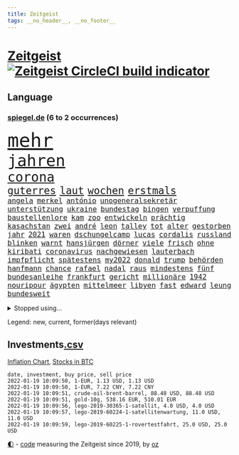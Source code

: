 ```yaml
---
title: Zeitgeist
tags: __no_header__, __no_footer__
---
```


# [Zeitgeist](https://oliz.io/zeitgeist/) [![Zeitgeist CircleCI build indicator](https://circleci.com/gh/ooz/zeitgeist.svg?style=shield)](https://circleci.com/gh/ooz/zeitgeist)

## Language

<h3><a href="https://www.spiegel.de" target="_blank">spiegel.de</a> (6 to 2 occurrences)</h3>
<p style="font-family:monospace">
<span style="font-size:32pt"><a href="news_links.html#mehr" class="current">mehr</a></span>
<br>
<span style="font-size:27pt"><a href="news_links.html#jahren" class="current">jahren</a></span>
<br>
<span style="font-size:22pt"><a href="news_links.html#corona" class="current">corona</a></span>
<br>
<span style="font-size:17pt"><a href="news_links.html#guterres" class="current">guterres</a></span>
<span style="font-size:17pt"><a href="news_links.html#laut" class="current">laut</a></span>
<span style="font-size:17pt"><a href="news_links.html#wochen" class="current">wochen</a></span>
<span style="font-size:17pt"><a href="news_links.html#erstmals" class="current">erstmals</a></span>
<br>
<span style="font-size:12pt"><a href="news_links.html#angela" class="current">angela</a></span>
<span style="font-size:12pt"><a href="news_links.html#merkel" class="current">merkel</a></span>
<span style="font-size:12pt"><a href="news_links.html#antónio" class="new">antónio</a></span>
<span style="font-size:12pt"><a href="news_links.html#unogeneralsekretär" class="current">unogeneralsekretär</a></span>
<span style="font-size:12pt"><a href="news_links.html#unterstützung" class="current">unterstützung</a></span>
<span style="font-size:12pt"><a href="news_links.html#ukraine" class="current">ukraine</a></span>
<span style="font-size:12pt"><a href="news_links.html#bundestag" class="current">bundestag</a></span>
<span style="font-size:12pt"><a href="news_links.html#bingen" class="current">bingen</a></span>
<span style="font-size:12pt"><a href="news_links.html#verpuffung" class="current">verpuffung</a></span>
<span style="font-size:12pt"><a href="news_links.html#baustellenlore" class="new">baustellenlore</a></span>
<span style="font-size:12pt"><a href="news_links.html#kam" class="current">kam</a></span>
<span style="font-size:12pt"><a href="news_links.html#zoo" class="current">zoo</a></span>
<span style="font-size:12pt"><a href="news_links.html#entwickeln" class="current">entwickeln</a></span>
<span style="font-size:12pt"><a href="news_links.html#prächtig" class="new">prächtig</a></span>
<span style="font-size:12pt"><a href="news_links.html#kasachstan" class="current">kasachstan</a></span>
<span style="font-size:12pt"><a href="news_links.html#zwei" class="current">zwei</a></span>
<span style="font-size:12pt"><a href="news_links.html#andré" class="current">andré</a></span>
<span style="font-size:12pt"><a href="news_links.html#leon" class="current">leon</a></span>
<span style="font-size:12pt"><a href="news_links.html#talley" class="new">talley</a></span>
<span style="font-size:12pt"><a href="news_links.html#tot" class="current">tot</a></span>
<span style="font-size:12pt"><a href="news_links.html#alter" class="current">alter</a></span>
<span style="font-size:12pt"><a href="news_links.html#gestorben" class="current">gestorben</a></span>
<span style="font-size:12pt"><a href="news_links.html#jahr" class="current">jahr</a></span>
<span style="font-size:12pt"><a href="news_links.html#2021" class="current">2021</a></span>
<span style="font-size:12pt"><a href="news_links.html#waren" class="current">waren</a></span>
<span style="font-size:12pt"><a href="news_links.html#dschungelcamp" class="new">dschungelcamp</a></span>
<span style="font-size:12pt"><a href="news_links.html#lucas" class="current">lucas</a></span>
<span style="font-size:12pt"><a href="news_links.html#cordalis" class="new">cordalis</a></span>
<span style="font-size:12pt"><a href="news_links.html#russland" class="current">russland</a></span>
<span style="font-size:12pt"><a href="news_links.html#blinken" class="current">blinken</a></span>
<span style="font-size:12pt"><a href="news_links.html#warnt" class="current">warnt</a></span>
<span style="font-size:12pt"><a href="news_links.html#hansjürgen" class="new">hansjürgen</a></span>
<span style="font-size:12pt"><a href="news_links.html#dörner" class="new">dörner</a></span>
<span style="font-size:12pt"><a href="news_links.html#viele" class="current">viele</a></span>
<span style="font-size:12pt"><a href="news_links.html#frisch" class="current">frisch</a></span>
<span style="font-size:12pt"><a href="news_links.html#ohne" class="current">ohne</a></span>
<span style="font-size:12pt"><a href="news_links.html#kiribati" class="new">kiribati</a></span>
<span style="font-size:12pt"><a href="news_links.html#coronavirus" class="current">coronavirus</a></span>
<span style="font-size:12pt"><a href="news_links.html#nachgewiesen" class="current">nachgewiesen</a></span>
<span style="font-size:12pt"><a href="news_links.html#lauterbach" class="current">lauterbach</a></span>
<span style="font-size:12pt"><a href="news_links.html#impfpflicht" class="current">impfpflicht</a></span>
<span style="font-size:12pt"><a href="news_links.html#spätestens" class="current">spätestens</a></span>
<span style="font-size:12pt"><a href="news_links.html#my2022" class="new">my2022</a></span>
<span style="font-size:12pt"><a href="news_links.html#donald" class="current">donald</a></span>
<span style="font-size:12pt"><a href="news_links.html#trump" class="current">trump</a></span>
<span style="font-size:12pt"><a href="news_links.html#behörden" class="current">behörden</a></span>
<span style="font-size:12pt"><a href="news_links.html#hanfmann" class="new">hanfmann</a></span>
<span style="font-size:12pt"><a href="news_links.html#chance" class="current">chance</a></span>
<span style="font-size:12pt"><a href="news_links.html#rafael" class="current">rafael</a></span>
<span style="font-size:12pt"><a href="news_links.html#nadal" class="current">nadal</a></span>
<span style="font-size:12pt"><a href="news_links.html#raus" class="current">raus</a></span>
<span style="font-size:12pt"><a href="news_links.html#mindestens" class="current">mindestens</a></span>
<span style="font-size:12pt"><a href="news_links.html#fünf" class="current">fünf</a></span>
<span style="font-size:12pt"><a href="news_links.html#bundesanleihe" class="new">bundesanleihe</a></span>
<span style="font-size:12pt"><a href="news_links.html#frankfurt" class="current">frankfurt</a></span>
<span style="font-size:12pt"><a href="news_links.html#gericht" class="current">gericht</a></span>
<span style="font-size:12pt"><a href="news_links.html#millionäre" class="current">millionäre</a></span>
<span style="font-size:12pt"><a href="news_links.html#1942" class="new">1942</a></span>
<span style="font-size:12pt"><a href="news_links.html#nouripour" class="current">nouripour</a></span>
<span style="font-size:12pt"><a href="news_links.html#ägypten" class="current">ägypten</a></span>
<span style="font-size:12pt"><a href="news_links.html#mittelmeer" class="current">mittelmeer</a></span>
<span style="font-size:12pt"><a href="news_links.html#libyen" class="current">libyen</a></span>
<span style="font-size:12pt"><a href="news_links.html#fast" class="current">fast</a></span>
<span style="font-size:12pt"><a href="news_links.html#edward" class="current">edward</a></span>
<span style="font-size:12pt"><a href="news_links.html#leung" class="new">leung</a></span>
<span style="font-size:12pt"><a href="news_links.html#bundesweit" class="current">bundesweit</a></span>
</p>
<details>
<summary>Stopped using...</summary>
<p class="former" style="font-size:12pt">
besiegt(455) wirkte(455) ideen(454) rb(454) richterin(454) verteidigungsministerin(454) arbeitete(453) fabrik(453) fühlen(453) fünfte(453) katze(453) laden(453) misshandelt(453) spiels(453) tobt(453) entstehen(452) herrscher(452) is(452) mars(452) versäumnisse(452) vorfall(452) zurückgetreten(452) überwinden(452) ausbreitung(451) befinden(451) beispielen(451) bulgarien(451) entschuldigt(451) entwarnung(451) kraftvoll(451) literatur(451) paul(451) recep(451) scheidet(451) schwerer(451) solidarität(451) tayyip(451) versprechen(451) weitet(451) wenden(451) zufrieden(451) 44(450) 79(450) andrea(450) annegret(450) d(450) gerichtshof(450) krampkarrenbauer(450) mutmaßlich(450) niveau(450) rassistischer(450) rechtsextremismus(450) spahn(450) stich(450) suspendiert(450) sängerin(450) ulm(450) verhängen(450) wohnen(450) 2018(449) bsc(449) entlassung(449) freuen(449) gastgeber(449) gesunde(449) hertha(449) investieren(449) kurzem(449) mengen(449) märchen(449) verdiente(449) wirkung(449) zusätzlich(449) bundesligavorschau(448) cristiano(448) humanitäre(448) kandidat(448) kurzarbeit(448) rassistische(448) rechtsextremen(448) ronaldo(448) spieltag(448) zuge(448) aufgeben(447) drama(447) einigung(447) flaschen(447) hamilton(447) leeren(447) lewis(447) sichern(447) to(447) tschechien(447) verstappen(447) wand(447) wechseln(447) übergeben(447) 96(446) anerkennen(446) exemplare(446) favoriten(446) landesregierung(446) lebte(446) nahen(446) pressestimmen(446) riesige(446) talent(446) widerspruch(446) anschuldigungen(445) beschließt(445) beteiligt(445) botschaften(445) brinkhaus(445) daimler(445) demonstriert(445) esken(445) fuhr(445) kippe(445) leid(445) mediziner(445) parteitag(445) polens(445) prüfung(445) ralph(445) roman(445) saskia(445) swetlana(445) wurzeln(445) armut(444) asiatischen(444) belarussischen(444) diego(444) durchsucht(444) gehe(444) george(444) kabinett(444) maas(444) meinungsfreiheit(444) modernen(444) rivalen(444) schlechten(444) schlimmsten(444) schoss(444) wofür(444) ausprobiert(443) flick(443) klingbeil(443) kollaps(443) mauer(443) minderjährige(443) verschärfung(443) abgehört(442) ausflug(442) bundesstaat(442) gesagt(442) konzentrieren(442) nordsee(442) persönlich(442) richtet(442) unterzahl(442) verbreiten(442) warentest(442) wissenschaft(442) wählt(442) englischen(441) entscheidenden(441) freilassung(441) historischen(441) pole(441) roboter(441) stil(441) unterstützer(441) wochenüberblick(441) ökonom(441) beschäftigte(440) falschen(440) geriet(440) getrennt(440) jung(440) rekordhoch(440) sicherte(440) zwang(440) ausgeliefert(439) crash(439) dämpfer(439) freunde(439) wirtschaftsministerium(439) deals(438) experte(438) teamkollegen(438) umweltschützer(438) wachstum(438) wirtschaftlichen(438) 13jähriger(437) aufschwung(437) berlins(437) berüchtigten(437) beschließen(437) billie(437) eilish(437) fahrrad(437) jimmy(437) pflanzen(437) warschau(437) überholt(437) 25jährigen(436) beschränkungen(436) computer(436) platzen(436) porsche(436) william(436) attentäter(435) aufgenommen(435) ausgegeben(435) auskunft(435) brite(435) durchs(435) ergibt(435) koch(435) rivale(435) song(435) verläufen(435) arabische(434) belegt(434) kulissen(434) opfers(434) quer(434) unbekannt(434) verlauf(434) gründen(433) trauen(433) übernahme(433) beinahe(432) beteiligen(432) geprägt(432) probe(432) schönsten(432) usdollar(432) wahre(432) emails(431) pkw(431) richard(431) signalisiert(431) verwickelt(431) bangkok(430) gaben(430) gang(430) hadert(430) immunität(430) sachsens(430) spenden(430) wiederholen(430) auflagen(429) loswerden(429) schwerem(429) transporter(429) analysiert(428) architekt(428) bäume(428) dar(428) premierministers(428) arminia(427) betrifft(427) hessischen(427) strengen(427) verstanden(427) fortuna(426) mama(426) spanische(426) status(426) ostsee(425) thüringens(425) umgeht(425) verzweifelten(425) diversität(424) hürde(424) landete(424) nation(424) strenge(424) zukünftig(424) sergio(423) züge(423) kracht(422) generalbundesanwalt(421) aussehen(420) moschee(420) regierungserklärung(420) stört(420) wirbel(420) 19jähriger(419) dachten(418) gesichert(418) nieder(418) angeboten(417) singapur(417) sizilien(417) ämter(417) bundesnetzagentur(416) erwarteten(416) bundesamts(415) unterschrieben(415) vfb(415) 2010(414) klees(413) staatshilfen(413) vizekanzler(413) kandidatur(412) spannend(412) telefonat(412) vermisste(412) schwung(411) vereidigt(410) 36(409) hinweis(409) strafbar(408) dorf(407) erfolgreichen(407) impfkommission(407) schock(407) einleiten(406) intensivstationen(406) tanzen(406) ermordete(405) gehabt(405) vorschriften(405) diesjährigen(404) veränderungen(404) massaker(403) pentagon(403) diana(402) atomabkommen(400) impfdosen(400) musik(400) weitreichende(400) einblicke(399) nebenwirkungen(399) coronaimpfstoffs(398) weltmeisterschaft(396) eautos(394) startup(394) empfänger(393) gesetzlichen(393) daheim(392) gesichter(392) tolle(392) vakzinen(390) möglichkeit(389) dominik(385) wmtitel(385) berühmtesten(382) krawalle(382) bösen(380) erben(380) impfzentren(378) schärfer(374) chrupalla(372) diess(372) hartz(371) kolleginnen(371) rekorde(370) überwiegend(368) arzneimittelbehörde(367) betrag(367) nick(365) auslieferung(363) prominenten(360) heidelberg(358) bauarbeiten(357) urlaubsinsel(353) eingehen(349) extra(348) irgendwie(348) gewinne(347) knappen(346) iv(341) unterscheidet(339) fotografiert(338) westliche(338) triumphierte(336) statistischen(334) blockierten(331) singen(329) expräsidenten(325) gewisse(325) börsengang(317) ergab(315) militärputsch(315) plagen(308) luxus(305) wunden(305) übernahm(304) medaille(300) ruin(296) 13jährigen(291) russe(291) alben(290) orte(288) erschoss(283) reue(283) bälle(282) nagelsmann(281) cannabis(276) investor(275) ausrichten(273) boxen(273) rumänien(270) unis(264) erdoğans(262) nationalelf(262) qualifying(259) neuerdings(258) pyrotechnik(255) weltgrößten(254) gnabry(253) höchster(253) interessen(253) serge(253) eile(250) finanziert(250) bewiesen(249) campingplatz(249) vorgesetzten(246) bildtv(242) loben(242) ausgehen(238) wissenschaftliche(236) grünes(235) lediglich(235) stolpert(235) konzernen(234) oktoberfest(234) gestanden(231) richteten(224) kriegsende(220) 1990(219) basteln(219) antisemitische(217) deutschkolumne(217) erholen(217) kontinent(212) lokführer(212) befugnisse(210) gegend(210) verschwörungsmythen(209) eingeladen(208) mtv(208) lehrerverband(206) spiegelreporter(206) agüero(205) gewohnheiten(205) fassung(204) fox(204) verständigung(203) center(202) formel1rennen(202) terroranschlägen(201) shell(199) umfassende(199) heiß(198) treibstoff(198) geschwister(197) höherer(197) stein(195) unterbinden(195) fangquoten(194) us(194) ersteigern(193) kleidung(193) raste(193) schutzsuchenden(192) zerstörte(192) sardinien(191) seither(190) urteilte(188) hochrechnung(187) kühnert(187) peters(187) naht(186) aufzunehmen(185) dauerhafte(185) antisemitisch(183) profil(183) vorerkrankungen(183) 88(182) eingriff(182) kollidiert(182) spinnen(182) verwandten(182) aufgebaut(181) demenz(181) naturkatastrophen(180) handlungsbedarf(179) astronomen(178) bekennt(178) bundesanwaltschaft(178) zwingen(178) freigesprochen(176) expertengremium(175) spdfraktion(175) ahmed(174) kämpften(174) verharmlost(174) afrikanischer(173) chaotischen(173) haie(173) warte(173) wäsche(173) knackt(172) coup(171) verurteilung(171) 21jährigen(170) norm(170) usmilitär(170) wesentliche(170) assange(169) russen(169) wikileaksgründer(169) insbesondere(168) intendant(168) warnungen(168) erobert(167) tanklaster(167) überflutet(167) tibet(166) unbehelligt(166) zauber(165) georgien(164) passend(164) 1997(163) brinkmann(163) jamal(163) musiala(163) coronastrategie(162) hanau(162) versehen(162) eingeklemmt(161) geldstrafen(161) selbstkritisch(161) gewürdigt(160) jagen(159) bär(157) emiraten(156) fällig(156) gremium(155) statistischem(155) abtreibungsgesetz(153) sortiert(153) vertragsverlängerung(153) vertretung(153) militärpräsenz(151) schadensbegrenzung(151) bauprojekte(150) gesundheitsgefahr(150) katastrophengebiet(150) drohnenaufnahmen(149) verkauften(149) alleingang(148) iocpräsident(148) 31jährige(147) beseitigen(147) gehörten(147) gesund(147) gibt's(147) siebzigerjahren(147) sirenen(147) afdchef(146) verschwundene(146) handgreiflich(145) ioc(144) komitee(144) popkultur(144) gestern(143) kameras(143) 1936(142) 20000(141) abwesenheit(141) antikörper(141) nachtzüge(141) ersetzt(140) monika(140) prioritäten(140) revier(140) schuhe(140) tiergarten(139) bahnstrecke(138) carrie(138) selenskyj(138) südsudan(138) unerbittlich(138) war's(138) wolodymyr(138) erkrankte(137) gigantischen(137) bundesbehörde(136) genügend(135) chinesen(134) ereignete(134) impfwilligen(134) iphones(134) angelegte(133) auftragsbücher(133) fossiler(133) regnet(133) geeignet(131) scherzt(131) ankara(130) vorhang(130) autokraten(129) kommune(129) niklas(129) polizeiwache(129) domenico(128) drittimpfung(128) faszinierende(128) teslagigafactory(128) aufträge(127) jae(127) lina(127) positives(127) geleistet(126) helene(126) mannheim(126) reiten(126) tabellenführer(126) engsten(125) flüchtlingskrise(125) bekomme(124) exemplar(123) betreffen(122) saisonstart(122) fische(121) beute(120) wahlberechtigten(120) world(120) norwich(119) bedürftige(118) kontrahenten(118) nicholas(118) schlafen(118) tsg(118) zelten(118) mccartney(117) niedergeschlagen(117) reuter(116) coronaprämie(115) prägenden(115) bayerntrainer(114) geschadet(114) nutzerinnen(114) staatsbesuch(114) beate(113) fernbleiben(113) größeres(113) missbrauchen(112) 2gkonzept(111) autokonzerne(111) endverbraucher(111) foodwatch(111) grenzzaun(111) bereut(110) pfizer(110) bienen(109) investiert(109) mieterbund(109) aachener(108) erstickte(108) irritiert(108) fressen(107) helllichten(107) spdgeneralsekretär(107) weltberühmte(107) friedlich(106) genie(106) stufe(106) 70000(105) milizen(104) polnischbelarussischen(104) zugverkehr(104) 3g(103) bundessozialgericht(103) elektrisch(103) ergaben(103) hermann(103) wiegelt(103) bali(101) laufzeit(101) befragt(100) überforderung(100) abba(99) auszug(99) blättern(99) bundestagsdebatte(99) fünftel(99) internationalem(99) unoklimakonferenz(99) voyage(99) royals(98) tripolis(98) zwecke(98) hell(97) geheim(96) potenziellen(96) glas(95) googles(95) pflichten(95) rhetorik(95) stach(95) elfjährige(94) gasversorger(94) nikita(94) spiegelinterview(94) vorteil(94) blutiger(93) empfing(93) routine(93) staatssekretär(93) vulkanausbrüche(93) handlungen(92) klimakonferenz(92) morgan(92) mutmaßliches(92) posse(92) söders(92) unerwünschte(92) konflikts(91) moderatoren(91) skisaison(91) spiegelspitzengespräch(91) aufmarsch(90) dringenden(90) exklusiven(90) geltenden(90) genesung(90) kanareninsel(90) mischen(90) mittelstürmer(90) deaktiviert(89) friedens(89) himmlischen(89) media(89) sanierung(89) 3gregel(88) indopazifik(88) inhaftierte(88) parteivorsitz(88) sibirischen(88) stabile(88) stichen(88) time(88) timemagazin(88) zurückzahlen(88) bergbau(87) frühstück(87) giftige(87) hautfarbe(87) kremlsprecher(87) schuldenobergrenze(86) schwachstelle(86) treibhausgasemissionen(86) vornehmen(86) 112(85) belfast(85) erleben(85) fluglinie(85) gomà(85) jockey(85) klosterhalfen(85) konstanze(85) novell(85) presseschau(85) söldnertruppe(85) umkehren(85) vernimmt(85) versuchs(85) 20jährigen(84) dreier(84) ifogeschäftsklima(84) spielfeld(84) unterhaus(84) vorräte(84) vorsitz(84) betonen(83) füßen(83) lithium(83) sonde(83) waage(83) wesen(83) üble(83) adam(82) brennendes(82) chauvin(82) derek(82) expolizist(82) gasmarkt(82) grenzschutz(82) mad(82) zweifachen(82) beieinander(81) ifoinstituts(81) küstenort(81) quoten(81) 40jähriger(80) blatt(80) domizil(80) fdppolitiker(80) ortsteil(80) schärferen(80) vielversprechendsten(80) einschätzungen(79) feuerfontänen(79) liest(79) parteivize(79) stabilen(79) tücken(79) undercoverpolizist(79) kalkül(78) michaelis(78) spiegelbuch(78) uskongress(78) berufseinstieg(77) fußballstars(77) herzmuskelentzündungen(77) north(77) schmuggel(77) swiss(77) vorurteile(77) wenigstens(77) betrunken(76) demokratiegipfel(76) fraktionsvorsitzenden(76) gazpromkonzern(76) herauskam(76) linien(76) mächtig(76) schwangerschaftsabbrüchen(76) torrekord(76) umstellung(76) vorlage(76) gewordene(75) rewe(75) schotte(75) todesfällen(75) weiterbildung(75) achtmal(74) feierlaune(74) generalsekretäre(74) vera(74) vorentscheidung(74) angehalten(73) gerücht(73) hollywoods(73) kampfansage(73) vergibt(73) verrohung(73) coronawinter(72) danger(72) handschellen(72) impfzertifikat(72) radioaktiv(72) tierarten(72) untersuchte(72) notarztwagen(71) rettungswagen(71) winkel(71) cduvorsitz(70) graffiti(70) massen(70) pädophile(70) shanghai(70) testrunde(70) umbauen(70) 78(69) coronabonus(69) exjusochef(69) galopp(69) parks(69) stade(69) todesopfern(69) zahlungsausfall(69) überglücklich(69) berufungsgericht(68) gefährlichsten(68) lkabeamter(68) oppositionsführer(68) passive(68) spielerinnen(68) äußerten(68) ehegattensplittings(67) gestohlenen(67) grauen(67) magazin(67) parteichefs(67) passagierflugzeug(67) saisonfinale(67) verschenkt(67) 1974(66) abstriche(66) irische(66) kampfsportler(66) mitgliederentscheid(66) staatlich(66) topligen(66) verfolgten(66) afdpolitiker(65) dmitri(65) erreichbar(65) kampfjets(65) kompromissbereitschaft(65) künstlicher(65) naheliegende(65) schuldenbremse(65) anfällig(64) frauenfeindlich(64) gesprächsrunde(64) liverpoolcoach(64) richtete(64) visionär(64) wachmann(64) wg(64) expertise(63) ferngesteuerte(63) gap(63) schick(63) schiene(63) vorschau(63) zapfenstreich(63) aneinandergeraten(62) bäumen(62) fairness(62) glückliches(62) großhandel(62) großhandelspreise(62) sofortiger(62) verdachtsfall(62) wirtschaftsforscher(62) irritierend(61) single(61) sprengkraft(61) dfbteam(60) schleifen(60) südpolarmeer(60) erschlagen(59) krug(59) offizielles(59) oldie(59) pflegeheim(59) versteigern(59) berühmter(58) blinde(58) klopapier(58) menschlichkeit(58) darsteller(57) dfl(57) leistungssport(57) netflixspecial(57) oscargewinner(57) privatleben(57) spielfilm(57) swr(57) twitterte(57) weinen(57) aschewolken(56) aufregende(56) austria(56) geförderte(56) hafenstadt(56) idioten(56) inside(56) marschiert(56) niedrigen(56) rechtsextrem(56) schmücken(56) spdfraktionschef(56) exbildchefredakteur(55) gewechselt(55) porträtiert(55) renaissance(55) anweisungen(54) bayernstar(54) case(54) einzuwirken(54) freier(54) gegenseitigen(54) harrison(54) paketbote(54) ray(54) sterilisieren(54) volkswagenchef(54) außengrenze(53) geldpolitik(53) medienkonzern(53) physikerin(53) priesemann(53) umfangreichen(53) verlobt(53) viola(53) bosnien(52) brüsseler(52) carolin(52) dodik(52) kritikern(52) kölns(52) kühlschrank(52) lobte(52) milorad(52) norderstedt(52) stromtankstellen(52) tsv(52) verirrte(52) ampelpläne(51) fraktionsvorsitzende(51) gasfirmen(51) kleintransporter(51) lavaströme(51) modernaimpfstoff(51) reddit(51) tickt(51) bauwerke(50) coronamedikament(50) entschärft(50) samariter(50) stromausfall(50) adrenalin(49) fleck(49) gratulierte(49) erheblichen(48) fahrplanwechsel(48) festessen(48) gletscher(48) korrigieren(48) maskenaffäre(48) potter(48) raubtieren(48) shooter(48) vermieden(48) willy(48) extremistischen(47) hungersnot(47) innen(47) kohfeldt(47) nationalgarde(47) index(46) leistet(46) moon(46) rechnungshof(46) sechzigerjahren(46) solcher(46) vollem(46) 59(45) airlines(45) fraktionsspitze(45) jaguars(45) little(45) mitgliederbefragung(45) satten(45) sperrzone(45) empfindliche(44) erstritten(44) finanzexperte(44) gaus(44) praxen(44) wikileaksgründers(44) 2028(43) auslieferungen(43) autoherstellers(43) fischereistreit(43) pandemiemanagement(43) regelrecht(43) sören(43) überragte(43) übersterblichkeit(43) bundeshaushalt(42) fachmagazin(42) batic(41) bewilligt(41) erlauben(41) fischereilizenzen(41) geliebte(41) laura(41) leitmayr(41) verkehrswende(41) exchef(40) fabian(40) formulierung(40) fsb(40) kabinen(40) referendum(40) schmutzler(40) somit(40) stürzten(40) vorsitzender(40) gender(39) hochhaus(39) polizeibehörde(39) saubere(39) vorgesetzte(39) wählte(39) absetzung(38) installieren(38) krisenland(38) sträubt(38) ally(37) bosnienherzegowina(37) fataler(37) gerührt(37) pally(37) silva(37) verabschiedete(37) vertrauliche(37) wolfsburger(37) diwforscher(36) drängten(36) einflussreiche(36) fahrlässigkeit(36) kapern(36) onlineshopping(36) schwimmolympiasieger(36) viermal(36) aufzuspüren(35) beleuchtung(35) beraubt(35) boykottieren(35) dänische(35) erhältlich(35) gräueltaten(35) luftfahrtunternehmen(35) musical(35) otto(35) verwüstung(35) dieselben(34) herbe(34) reglement(34) stellvertretenden(34) weihnachtsmärkte(34) feierten(33) heizstrahler(33) safe(33) schausteller(33) spektrum(33) verwüstungen(33) warnten(33) 175(32) a380(32) energieträger(32) komplettes(32) kongresses(32) bornholm(31) nfts(31) vietnam(31) 1980(30) continental(30) coronadebatte(30) effektiver(30) sauber(30) superstürmer(30) verlobte(30) erklärungsnot(29) memmingen(29) pisten(29) spiegelklimabericht(29) ausschließlich(28) eingezeichnet(28) jahrescharts(28) quadrat(28) quadrats(28) unterlagen(28) winzer(28) zweitligatopspiel(28) bosnischen(27) kürt(27) vermarktet(27) 122(26) advent(26) chefcoach(26) exklusive(26) frieren(26) goldener(26) klaws(26) lagerhalle(26) versicherten(26) werbeversprechen(26) windbeutel(26) american(25) coronamanagement(25) fotografierte(25) strukturwandel(25) lasse(24) maßgeblich(24) messis(24) morddrohungen(24) schulbetrieb(24) spüre(24) steuersystem(24) angewendet(23) champagneralternativen(23) glorreichen(23) studierendenwerk(23) abschreiben(22) betracht(22) coronamutante(22) definierte(22) erwachen(22) serena(22) passagieren(21) pflegeberufe(21) psychotherapeut(21) rechtskräftig(21) schwersten(21) steuerzahler(21) superlative(21) verstörende(21) behandlungsfehler(20) driver(20) geckos(20) gigafactory(20) herausforderer(20) klärte(20) moralisch(20) revolutionär(20) siebter(20) stimmungstest(20) laschetvertraute(19) rückversicherer(19) überlebten(19) 54jähriger(18) auftragsmord(18) coronafachleute(18) habecks(18) kommunistischer(18) weltpolitik(18) wertvolle(18) alraisi(17) ampelkreuzung(17) friederike(17) interpol(17) naser(17) porschefahrer(17) seifert(17) textnachrichten(17) fliegerbombe(16) portemonnaie(16) spielzeit(16) tarifverdienste(16) eignen(15) fehlschuss(15) fähigkeit(15) gong(15) keilt(15) passwörter(15) schicksalsschläge(15) vollzogen(15) überschüssiges(15) beratungsfirma(14) dortmunds(14) fackelaufmarsch(14) hässliche(14) krebsdiagnose(14) köpping(14) währungskrise(14) berufsspezifische(13) herbstmeister(13) identische(13) nepomnjaschtschi(13) probezeit(13) schachwm(13) striktere(13) verdopplung(13) verhaltenskodex(13) verwaltungsgerichtshof(13) 1860(12) dominanten(12) erstaunliches(12) lotterie(12) meyer(12) mölders(12) neuschnee(12) quo(12) sascha(12) streitpunkt(12) token(12) verbesserte(12) peanuts(11) rettungsanker(11) schickte(11) schulschließung(11) stroms(11) verbündete(11)
</p>
</details>
<p>Legend: <span class="new">new</span>, <span class="current">current</span>, <span class="former">former(days relevant)</span></p>

## Investments[.csv](investments.csv)

[Inflation Chart](https://inflationchart.com),
[Stocks in BTC](https://stonksinbtc.xyz/)

```
date, investment, buy price, sell price
2022-01-19 10:09:50, 1-EUR, 1.13 USD, 1.13 USD
2022-01-19 10:09:50, 1-EUR, 7.22 CNY, 7.22 CNY
2022-01-19 10:09:51, crude-oil-brent-barrel, 88.48 USD, 88.48 USD
2022-01-19 10:09:51, gold-10g, 538.16 EUR, 510.01 EUR
2022-01-19 10:09:56, lego-2019-30365-1-satellit, 4.0 USD, 4.0 USD
2022-01-19 10:09:57, lego-2019-60224-1-satellitenwartung, 11.0 USD, 11.0 USD
2022-01-19 10:09:59, lego-2019-60225-1-rovertestfahrt, 25.0 USD, 25.0 USD
```

<footer>
<a href="javascript:toggleTheme()" class="nav">🌓</a>
- <a href="https://github.com/ooz/zeitgeist">code</a> measuring the Zeitgeist since 2019, by <a href="https://oliz.io">oz</a>
</footer>
